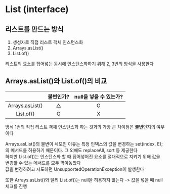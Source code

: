 # List (interface)

## 리스트를 만드는 방식
1. 생성자로 직접 리스트 객체 인스턴스화
2. Arrays.asList()
3. List.of()

리스트의 요소를 집어넣는 동시에 인스턴스화하기 위해 2, 3번의 방식을 사용한다

## Arrays.asList()와 List.of()의 비교
|                 | 불변인가? | null을 넣을 수 있는가? |
|:---------------:|:-----:|:---------------:|
| Arrays.asList() |   △   |        O        |
|    List.of()    |   O   |        X        |

방식 1번의 직접 리스트 객체 인스턴스화 하는 것과의 가장 큰 차이점은 **불변**인지의 여부이다  

Arrays.asList()의 불변이 세모인 이유는 특정 인덱스의 값을 변경하는 set(index, E);의 메서드를 허용하기 때문이다. 그 외에도 replaceAll, sort 등 제공한다  
하지만 List.of()는 인스턴스화 할 때 집어넣어진 요소를 절대적으로 지키기 위해 값을 변경할 수 있는 메서드를 모두 막아놓았다  
값을 변경하려고 시도하면 UnsupportedOperationException이 발생한다

또한 Arrays.asList()와 달리 List.of()는 null을 허용하지 않는다 -> 값을 넣을 때 null 체크를 진행  








